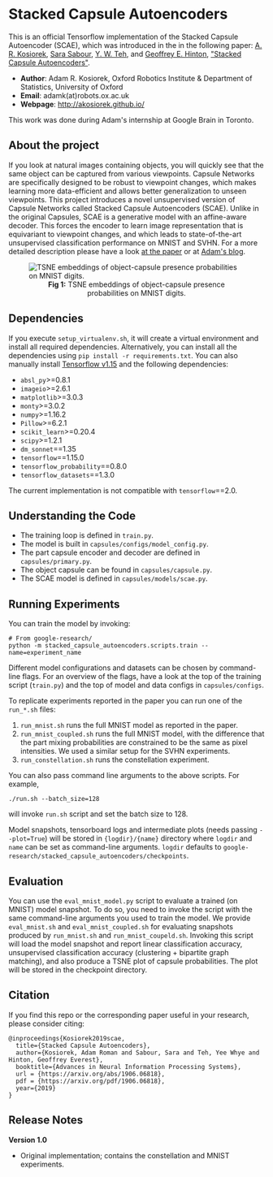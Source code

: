 
# Stacked Capsule Autoencoders

This is an official Tensorflow implementation of the Stacked Capsule Autoencoder (SCAE), which was introduced in the in the following paper:
[A. R. Kosiorek](http://akosiorek.github.io/), [Sara Sabour](https://ca.linkedin.com/in/sara-sabour-63019132), [Y. W. Teh](https://www.stats.ox.ac.uk/~teh/), and [Geoffrey E. Hinton](https://vectorinstitute.ai/team/geoffrey-hinton/), ["Stacked Capsule Autoencoders"](https://arxiv.org/abs/1906.06818).

  * **Author**: Adam R. Kosiorek, Oxford Robotics Institute & Department of Statistics, University of Oxford
  * **Email**: adamk(at)robots.ox.ac.uk
  * **Webpage**: http://akosiorek.github.io/

This work was done during Adam's internship at Google Brain in Toronto.

## About the project
If you look at natural images containing objects, you will quickly see that the same object can be captured from various viewpoints. Capsule Networks are specifically designed to be robust to viewpoint changes, which makes learning more data-efficient and allows better generalization to unseen viewpoints. This project introduces a novel unsupervised version of Capsule Networks called Stacked Capsule Autoencoders (SCAE). Unlike in the original Capsules, SCAE is a generative model with an affine-aware decoder. This forces the encoder to learn image representation that is equivariant to viewpoint changes, and which leads to state-of-the-art unsupervised classification performance on MNIST and SVHN. For a more detailed description please have a look [at the paper](https://arxiv.org/abs/1906.06818) or at [Adam's blog](http://akosiorek.github.io/ml/2019/06/23/stacked_capsule_autoencoders.html).

 <figure id='tsne_caps_probs_mnist'>
   <img style="display: box; margin: auto" src="https://github.com/google-research/google-research/tree/master/stacked_capsule_autoencoders/.resources/tsne.png" alt="TSNE embeddings of object-capsule presence probabilities on MNIST digits."/>
   <figcaption align='center'>
   <b>Fig 1:</b> TSNE embeddings of object-capsule presence probabilities on MNIST digits.
   </figcaption>
 </figure>


## Dependencies
If you execute `setup_virtualenv.sh`, it will create a virtual environment and install all required dependencies. Alternatively, you can install all the dependencies using `pip install -r requirements.txt`. You can also manually install [Tensorflow v1.15](https://www.tensorflow.org/install) and the following dependencies:
  * `absl_py`>=0.8.1
  * `imageio`>=2.6.1
  * `matplotlib`>=3.0.3
  * `monty`>=3.0.2
  * `numpy`>=1.16.2
  * `Pillow`>=6.2.1
  * `scikit_learn`>=0.20.4
  * `scipy`>=1.2.1
  * `dm_sonnet`==1.35
  * `tensorflow`==1.15.0
  * `tensorflow_probability`==0.8.0
  * `tensorflow_datasets`==1.3.0

The current implementation is not compatible with `tensorflow`==2.0.

## Understanding the Code
  * The training loop is defined in `train.py`.
  * The model is built in `capsules/configs/model_config.py`.
  * The part capsule encoder and decoder are defined in `capsules/primary.py`.
  * The object capsule can be found in `capsules/capsule.py`.
  * The SCAE model is defined in `capsules/models/scae.py`.


## Running Experiments
You can train the model by invoking:

    # From google-research/
    python -m stacked_capsule_autoencoders.scripts.train --name=experiment_name

Different model configurations and datasets can be chosen by command-line flags. For an overview of the flags, have a look at the top of the training script (`train.py`) and the top of model and data configs in `capsules/configs`.

To replicate experiments reported in the paper you can run one of the `run_*.sh` files:
  1) `run_mnist.sh` runs the full MNIST model as reported in the paper.
  2) `run_mnist_coupled.sh` runs the full MNIST model, with the difference that the part mixing probabilities are constrained to be the same as pixel intensities. We used a similar setup for the SVHN experiments.
  3) `run_constellation.sh` runs the constellation experiment.


You can also pass command line arguments to the above scripts. For example,

    ./run.sh --batch_size=128

 will invoke `run.sh` script and set the batch size to 128.
 
 Model snapshots, tensorboard logs and intermediate plots (needs passing `--plot=True`) will be stored in `{logdir}/{name}` directory where `logdir` and `name` can be set as command-line arguments. `logdir` defaults to `google-research/stacked_capsule_autoencoders/checkpoints`.

## Evaluation
You can use the `eval_mnist_model.py` script to evaluate a trained (on MNIST) model snapshot. To do so, you need to invoke the script with the same command-line arguments you used to train the model. We provide `eval_mnist.sh` and `eval_mnist_coupled.sh` for evaluating snapshots produced by `run_mnist.sh` and `run_mnist_coupeld.sh`. Invoking this script will load the model snapshot and report linear classification accuracy, unsupervised classification accuracy (clustering + bipartite graph matching), and also produce a TSNE plot of capsule probabilities. The plot will be stored in the checkpoint directory.

## Citation

If you find this repo or the corresponding paper useful in your research, please consider citing:

    @inproceedings{Kosiorek2019scae,
      title={Stacked Capsule Autoencoders},
      author={Kosiorek, Adam Roman and Sabour, Sara and Teh, Yee Whye and Hinton, Geoffrey Everest},
      booktitle={Advances in Neural Information Processing Systems},
      url = {https://arxiv.org/abs/1906.06818},
      pdf = {https://arxiv.org/pdf/1906.06818},
      year={2019}
    }

## Release Notes
**Version 1.0**
* Original implementation; contains the constellation and MNIST experiments.
